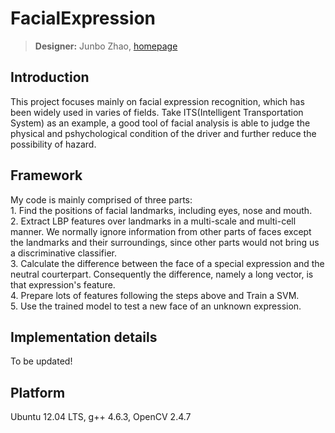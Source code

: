 FacialExpression
======================
>**Designer:** Junbo Zhao, [homepage](https://zhaojunbo.github.io)

Introduction
-----
  This project focuses mainly on facial expression recognition, which has been widely used in varies of fields. Take ITS(Intelligent Transportation System) as an example, a good tool of facial analysis is able to judge the physical and pshychological condition of the driver and further reduce the possibility of hazard.     

Framework
-----
  My code is mainly comprised of three parts:      
    1. Find the positions of facial landmarks, including eyes, nose and mouth.    
    2. Extract LBP features over landmarks in a multi-scale and multi-cell manner. We normally ignore information from other parts of faces except the landmarks and their surroundings, since other parts would not bring us a discriminative classifier.      
    3. Calculate the difference between the face of a special expression and the neutral courterpart. Consequently the difference, namely a long vector, is that expression's feature.    
    4. Prepare lots of features following the steps above and Train a SVM.     
    5. Use the trained model to test a new face of an unknown expression.

Implementation details
-----
  To be updated!


Platform
------
  Ubuntu 12.04 LTS, g++ 4.6.3, OpenCV 2.4.7


